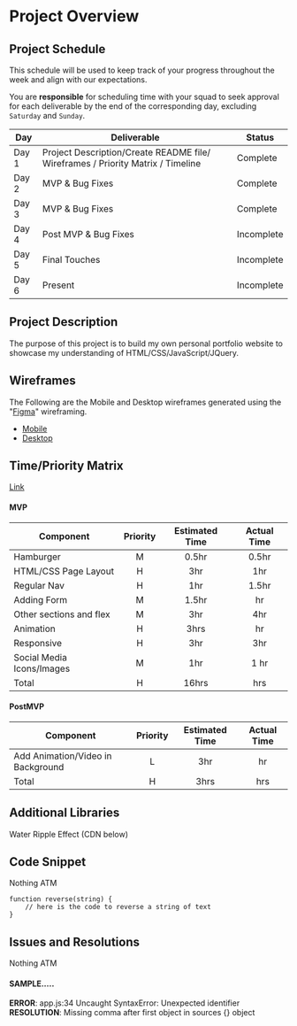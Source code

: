 # Project Overview

## Project Schedule

This schedule will be used to keep track of your progress throughout the week and align with our expectations.  

You are **responsible** for scheduling time with your squad to seek approval for each deliverable by the end of the corresponding day, excluding `Saturday` and `Sunday`.

|  Day | Deliverable | Status
|---|---| ---|
|Day 1| Project Description/Create README file/ Wireframes / Priority Matrix / Timeline  | Complete
|Day 2| MVP & Bug Fixes | Complete
|Day 3| MVP & Bug Fixes  | Complete
|Day 4| Post MVP & Bug Fixes| Incomplete
|Day 5| Final Touches | Incomplete
|Day 6| Present | Incomplete


## Project Description

The purpose of this project is to build my own personal portfolio website to showcase my understanding of HTML/CSS/JavaScript/JQuery.


## Wireframes


The Following are the Mobile and Desktop wireframes generated using the "[Figma](https://www.figma.com/)" wireframing. 
- [Mobile](https://imgur.com/KhGG0Lu)
- [Desktop](https://imgur.com/ZilJfjm)


## Time/Priority Matrix 

[Link](https://res.cloudinary.com/dt5sp9nsn/image/upload/v1633729974/Project1-portfolio/Time_Priority_Matrix_gvlwax.jpg)


#### MVP
| Component | Priority | Estimated Time | Actual Time |
| --- | :---: |  :---: | :---: | 
| Hamburger | M | 0.5hr | 0.5hr |
| HTML/CSS Page Layout | H | 3hr | 1hr |
| Regular Nav | H | 1hr | 1.5hr |  
| Adding Form | M | 1.5hr|  hr | 
| Other sections and flex| M | 3hr | 4hr|
| Animation | H | 3hrs|  hr | 
| Responsive | H | 3hr | 3hr | 
| Social Media Icons/Images | M | 1hr | 1 hr |
| Total | H | 16hrs| hrs |

#### PostMVP
| Component | Priority | Estimated Time | Actual Time |
| --- | :---: |  :---: | :---: | 
| Add Animation/Video in Background | L | 3hr | hr |
| Total | H | 3hrs| hrs |

## Additional Libraries
Water Ripple Effect (CDN below)
 <script src="https://cdnjs.cloudflare.com/ajax/libs/jquery.ripples/0.5.3/jquery.ripples.min.js" integrity="sha512-zuZ5wVszlsRbRF/vwXD0QS/tHzBYHFzCD/BT0lI3yrWhNZFWDkkF3KPEY//WTanqxwPdZkskQ+xZo0rnfHBc5A==" crossorigin="anonymous" referrerpolicy="no-referrer"></script>

## Code Snippet

Nothing ATM

```
function reverse(string) {
	// here is the code to reverse a string of text
}
```

## Issues and Resolutions
 Nothing ATM

#### SAMPLE.....
**ERROR**: app.js:34 Uncaught SyntaxError: Unexpected identifier                                
**RESOLUTION**: Missing comma after first object in sources {} object
